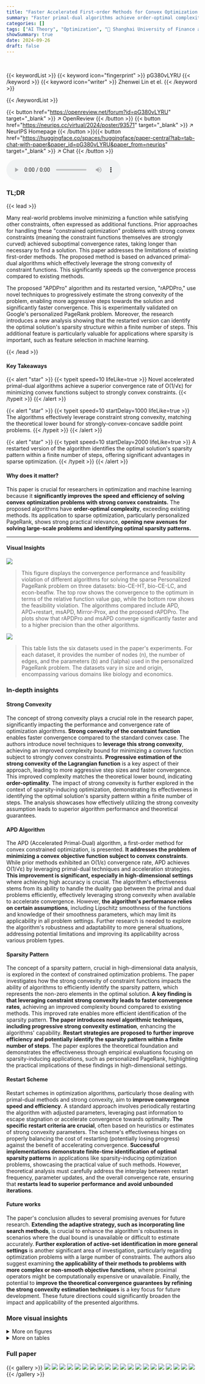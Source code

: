```yaml
---
title: "Faster Accelerated First-order Methods for Convex Optimization with Strongly Convex Function Constraints"
summary: "Faster primal-dual algorithms achieve order-optimal complexity for convex optimization with strongly convex constraints, improving convergence rates and solving large-scale problems efficiently."
categories: []
tags: ["AI Theory", "Optimization", "🏢 Shanghai University of Finance and Economics",]
showSummary: true
date: 2024-09-26
draft: false
---
```


<br>

{{< keywordList >}}
{{< keyword icon="fingerprint" >}} pG380vLYRU {{< /keyword >}}
{{< keyword icon="writer" >}} Zhenwei Lin et el. {{< /keyword >}}
 
{{< /keywordList >}}

{{< button href="https://openreview.net/forum?id=pG380vLYRU" target="_blank" >}}
↗ OpenReview
{{< /button >}}
{{< button href="https://neurips.cc/virtual/2024/poster/93571" target="_blank" >}}
↗ NeurIPS Homepage
{{< /button >}}{{< button href="https://huggingface.co/spaces/huggingface/paper-central?tab=tab-chat-with-paper&paper_id=pG380vLYRU&paper_from=neurips" target="_blank" >}}
↗ Chat
{{< /button >}}



<audio controls>
    <source src="https://ai-paper-reviewer.com/pG380vLYRU/podcast.wav" type="audio/wav">
    Your browser does not support the audio element.
</audio>


### TL;DR


{{< lead >}}

Many real-world problems involve minimizing a function while satisfying other constraints, often expressed as additional functions.  Prior approaches for handling these "constrained optimization" problems with strong convex constraints (meaning the constraint functions themselves are strongly curved) achieved suboptimal convergence rates, taking longer than necessary to find a solution. This paper addresses the limitations of existing first-order methods.  The proposed method is based on advanced primal-dual algorithms which effectively leverage the strong convexity of constraint functions. This significantly speeds up the convergence process compared to existing methods. 

The proposed "APDPro" algorithm and its restarted version, "rAPDPro,"  use novel techniques to progressively estimate the strong convexity of the problem, enabling more aggressive steps towards the solution and significantly faster convergence.   This is experimentally validated on Google's personalized PageRank problem. Moreover, the research introduces a new analysis showing that the restarted version can identify the optimal solution's sparsity structure within a finite number of steps. This additional feature is particularly valuable for applications where sparsity is important, such as feature selection in machine learning.

{{< /lead >}}


#### Key Takeaways

{{< alert "star" >}}
{{< typeit speed=10 lifeLike=true >}} Novel accelerated primal-dual algorithms achieve a superior convergence rate of O(1/√ε) for minimizing convex functions subject to strongly convex constraints. {{< /typeit >}}
{{< /alert >}}

{{< alert "star" >}}
{{< typeit speed=10 startDelay=1000 lifeLike=true >}} The algorithms effectively leverage constraint strong convexity, matching the theoretical lower bound for strongly-convex-concave saddle point problems. {{< /typeit >}}
{{< /alert >}}

{{< alert "star" >}}
{{< typeit speed=10 startDelay=2000 lifeLike=true >}} A restarted version of the algorithm identifies the optimal solution's sparsity pattern within a finite number of steps, offering significant advantages in sparse optimization. {{< /typeit >}}
{{< /alert >}}

#### Why does it matter?
This paper is crucial for researchers in optimization and machine learning because it **significantly improves the speed and efficiency of solving convex optimization problems with strong convex constraints.**  The proposed algorithms have **order-optimal complexity**, exceeding existing methods.  Its application to sparse optimization, particularly personalized PageRank, shows strong practical relevance, **opening new avenues for solving large-scale problems and identifying optimal sparsity patterns.**

------
#### Visual Insights



![](https://ai-paper-reviewer.com/pG380vLYRU/figures_8_1.jpg)

> This figure displays the convergence performance and feasibility violation of different algorithms for solving the sparse Personalized PageRank problem on three datasets: bio-CE-HT, bio-CE-LC, and econ-beaflw.  The top row shows the convergence to the optimum in terms of the relative function value gap, while the bottom row shows the feasibility violation. The algorithms compared include APD, APD+restart, msAPD, Mirror-Prox, and the proposed rAPDPro.  The plots show that rAPDPro and msAPD converge significantly faster and to a higher precision than the other algorithms.





![](https://ai-paper-reviewer.com/pG380vLYRU/tables_24_1.jpg)

> This table lists the six datasets used in the paper's experiments.  For each dataset, it provides the number of nodes (n), the number of edges, and the parameters \(b\) and \(\alpha\) used in the personalized PageRank problem. The datasets vary in size and origin, encompassing various domains like biology and economics.





### In-depth insights


#### Strong Convexity
The concept of strong convexity plays a crucial role in the research paper, significantly impacting the performance and convergence rate of optimization algorithms. **Strong convexity of the constraint function** enables faster convergence compared to the standard convex case. The authors introduce novel techniques to **leverage this strong convexity**, achieving an improved complexity bound for minimizing a convex function subject to strongly convex constraints.  **Progressive estimation of the strong convexity of the Lagrangian function** is a key aspect of their approach, leading to more aggressive step sizes and faster convergence. This improved complexity matches the theoretical lower bound, indicating **order-optimality**.  The impact of strong convexity is further explored in the context of sparsity-inducing optimization, demonstrating its effectiveness in identifying the optimal solution's sparsity pattern within a finite number of steps.  The analysis showcases how effectively utilizing the strong convexity assumption leads to superior algorithm performance and theoretical guarantees.

#### APD Algorithm
The APD (Accelerated Primal-Dual) algorithm, a first-order method for convex constrained optimization, is presented.  **It addresses the problem of minimizing a convex objective function subject to convex constraints**.  While prior methods exhibited an O(1/ε) convergence rate, APD achieves O(1/√ε) by leveraging primal-dual techniques and acceleration strategies. **This improvement is significant, especially in high-dimensional settings** where achieving high accuracy is crucial.  The algorithm's effectiveness stems from its ability to handle the duality gap between the primal and dual problems efficiently, effectively leveraging strong convexity when available to accelerate convergence. However, **the algorithm's performance relies on certain assumptions**, including Lipschitz smoothness of the functions and knowledge of their smoothness parameters, which may limit its applicability in all problem settings.  Further research is needed to explore the algorithm's robustness and adaptability to more general situations, addressing potential limitations and improving its applicability across various problem types.

#### Sparsity Pattern
The concept of a sparsity pattern, crucial in high-dimensional data analysis, is explored in the context of constrained optimization problems.  The paper investigates how the strong convexity of constraint functions impacts the ability of algorithms to efficiently identify the sparsity pattern, which represents the non-zero elements in the optimal solution.  **A key finding is that leveraging constraint strong convexity leads to faster convergence rates**, achieving an improved complexity bound compared to existing methods.  This improved rate enables more efficient identification of the sparsity pattern.  **The paper introduces novel algorithmic techniques, including progressive strong convexity estimation**, enhancing the algorithms' capability.  **Restart strategies are proposed to further improve efficiency and potentially identify the sparsity pattern within a finite number of steps**.  The paper explores the theoretical foundation and demonstrates the effectiveness through empirical evaluations focusing on sparsity-inducing applications, such as personalized PageRank, highlighting the practical implications of these findings in high-dimensional settings.

#### Restart Scheme
Restart schemes in optimization algorithms, particularly those dealing with primal-dual methods and strong convexity, aim to **improve convergence speed and efficiency**.  A standard approach involves periodically restarting the algorithm with adjusted parameters, leveraging past information to escape stagnation or accelerate convergence towards optimality.  **The specific restart criteria are crucial**, often based on heuristics or estimates of strong convexity parameters.  The scheme's effectiveness hinges on properly balancing the cost of restarting (potentially losing progress) against the benefit of accelerating convergence.  **Successful implementations demonstrate finite-time identification of optimal sparsity patterns** in applications like sparsity-inducing optimization problems, showcasing the practical value of such methods.  However, theoretical analysis must carefully address the interplay between restart frequency, parameter updates, and the overall convergence rate, ensuring that **restarts lead to superior performance and avoid unbounded iterations**.

#### Future works
The paper's conclusion alludes to several promising avenues for future research.  **Extending the adaptive strategy, such as incorporating line search methods**, is crucial to enhance the algorithm's robustness in scenarios where the dual bound is unavailable or difficult to estimate accurately.  **Further exploration of active-set identification in more general settings** is another significant area of investigation, particularly regarding optimization problems with a large number of constraints.  The authors also suggest examining **the applicability of their methods to problems with more complex or non-smooth objective functions**, where proximal operators might be computationally expensive or unavailable.  Finally, the potential to **improve the theoretical convergence guarantees by refining the strong convexity estimation techniques** is a key focus for future development.  These future directions could significantly broaden the impact and applicability of the presented algorithms.


### More visual insights

<details>
<summary>More on figures
</summary>


![](https://ai-paper-reviewer.com/pG380vLYRU/figures_8_2.jpg)

> This figure shows the active-set identification accuracy for different algorithms (APD, Mirror-Prox, APDPro, msAPD, APD+restart) on three datasets (bio-CE-HT, bio-CE-LC, econ-beaflw).  The x-axis represents the number of iterations, and the y-axis shows the accuracy of identifying the correct sparsity pattern (active set) of the optimal solution.  The results demonstrate the superior performance of rAPDPro and msAPD in identifying the active set within a smaller number of iterations compared to other methods.


![](https://ai-paper-reviewer.com/pG380vLYRU/figures_25_1.jpg)

> This figure displays convergence results and feasibility violation for different algorithms (APD, APD+restart, msAPD, Mirror-Prox, and rAPDPro) on three datasets (bio-CE-HT, bio-CE-LC, and econ-beaflw).  The top row shows the convergence of the algorithms to the optimum, measured by the relative function value gap. The bottom row illustrates the feasibility violation, indicating how well the algorithms satisfy the constraints.


![](https://ai-paper-reviewer.com/pG380vLYRU/figures_27_1.jpg)

> This figure demonstrates the active-set identification performance of APD, APD+restart, msAPD, rAPDPro and Mirror-Prox on three different datasets.  The x-axis shows the number of iterations, while the y-axis represents the accuracy of identifying the sparsity pattern of the optimal solution.  rAPDPro and msAPD show superior performance in identifying the active set, converging to high accuracy within a relatively small number of iterations.


</details>




<details>
<summary>More on tables
</summary>


![](https://ai-paper-reviewer.com/pG380vLYRU/tables_27_1.jpg)
> This table summarizes the computational time taken by different algorithms (APD, APD+restart, rAPDPro, Mirror-Prox, msAPD, and mosek) to achieve a relative function value gap and feasibility violation less than 10^-3 for six different datasets.  The time is reported in seconds as mean (standard deviation), and an asterisk (*) indicates that the algorithm did not meet the criteria within the allocated iterations.  The table provides a comparison of computational efficiency among the methods.

![](https://ai-paper-reviewer.com/pG380vLYRU/tables_28_1.jpg)
> This table compares the computational time in seconds taken by the rAPDPro algorithm and the MOSEK solver to achieve a solution with a specified accuracy for a problem of minimizing the L1 norm subject to multiple strongly convex quadratic constraints. The comparison is performed for different numbers of constraints (m=8, 10, 12).  The results show that rAPDPro is faster than MOSEK, especially as the number of constraints increases; MOSEK fails to produce results within a reasonable time when the number of constraints reaches 12.

</details>




### Full paper

{{< gallery >}}
<img src="https://ai-paper-reviewer.com/pG380vLYRU/1.png" class="grid-w50 md:grid-w33 xl:grid-w25" />
<img src="https://ai-paper-reviewer.com/pG380vLYRU/2.png" class="grid-w50 md:grid-w33 xl:grid-w25" />
<img src="https://ai-paper-reviewer.com/pG380vLYRU/3.png" class="grid-w50 md:grid-w33 xl:grid-w25" />
<img src="https://ai-paper-reviewer.com/pG380vLYRU/4.png" class="grid-w50 md:grid-w33 xl:grid-w25" />
<img src="https://ai-paper-reviewer.com/pG380vLYRU/5.png" class="grid-w50 md:grid-w33 xl:grid-w25" />
<img src="https://ai-paper-reviewer.com/pG380vLYRU/6.png" class="grid-w50 md:grid-w33 xl:grid-w25" />
<img src="https://ai-paper-reviewer.com/pG380vLYRU/7.png" class="grid-w50 md:grid-w33 xl:grid-w25" />
<img src="https://ai-paper-reviewer.com/pG380vLYRU/8.png" class="grid-w50 md:grid-w33 xl:grid-w25" />
<img src="https://ai-paper-reviewer.com/pG380vLYRU/9.png" class="grid-w50 md:grid-w33 xl:grid-w25" />
<img src="https://ai-paper-reviewer.com/pG380vLYRU/10.png" class="grid-w50 md:grid-w33 xl:grid-w25" />
<img src="https://ai-paper-reviewer.com/pG380vLYRU/11.png" class="grid-w50 md:grid-w33 xl:grid-w25" />
<img src="https://ai-paper-reviewer.com/pG380vLYRU/12.png" class="grid-w50 md:grid-w33 xl:grid-w25" />
<img src="https://ai-paper-reviewer.com/pG380vLYRU/13.png" class="grid-w50 md:grid-w33 xl:grid-w25" />
<img src="https://ai-paper-reviewer.com/pG380vLYRU/14.png" class="grid-w50 md:grid-w33 xl:grid-w25" />
<img src="https://ai-paper-reviewer.com/pG380vLYRU/15.png" class="grid-w50 md:grid-w33 xl:grid-w25" />
<img src="https://ai-paper-reviewer.com/pG380vLYRU/16.png" class="grid-w50 md:grid-w33 xl:grid-w25" />
<img src="https://ai-paper-reviewer.com/pG380vLYRU/17.png" class="grid-w50 md:grid-w33 xl:grid-w25" />
<img src="https://ai-paper-reviewer.com/pG380vLYRU/18.png" class="grid-w50 md:grid-w33 xl:grid-w25" />
<img src="https://ai-paper-reviewer.com/pG380vLYRU/19.png" class="grid-w50 md:grid-w33 xl:grid-w25" />
<img src="https://ai-paper-reviewer.com/pG380vLYRU/20.png" class="grid-w50 md:grid-w33 xl:grid-w25" />
{{< /gallery >}}